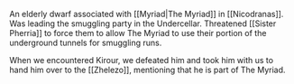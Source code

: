 An elderly dwarf associated with [[Myriad|The Myriad]] in [[Nicodranas]]. Was leading the smuggling party in the Undercellar. Threatened [[Sister Pherria]] to force them to allow The Myriad to use their portion of the underground tunnels for smuggling runs.

When we encountered Kirour, we defeated him and took him with us to hand him over to the [[Zhelezo]], mentioning that he is part of The Myriad.